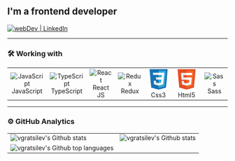 ## I'm a frontend developer

[<img alt="webDev | LinkedIn" src="https://img.shields.io/badge/linkedin-0077B5.svg?&style=for-the-badge&logo=linkedin&logoColor=white" />][linkedin]

---

### 🛠️ Working with

<table width='100%'>
  <tr>
    <td align="center" width="96">
      <img src="https://upload.wikimedia.org/wikipedia/commons/thumb/9/99/Unofficial_JavaScript_logo_2.svg/1024px-Unofficial_JavaScript_logo_2.svg.png" width="48" height="48" alt="JavaScript" />
      <br>JavaScript
    </td>
    <td align="center" width="96">
      <img src="https://upload.wikimedia.org/wikipedia/commons/thumb/4/4c/Typescript_logo_2020.svg/1200px-Typescript_logo_2020.svg.png" width="48" height="48" alt="TypeScript" />
      <br>TypeScript
    </td>
	<td align="center" width="96">
      <img src="https://brandlogos.net/wp-content/uploads/2020/09/react-logo.png" width="48" height="48" alt="React" />
      <br>React JS
    </td>
	 <td align="center" width="96"> 
      <img src="https://cdn.worldvectorlogo.com/logos/redux.svg" width="48" height="48" alt="Redux" />
      <br>Redux
    </td>
	<td align="center" width="96"> 
      <img src="https://github.com/devicons/devicon/blob/master/icons/css3/css3-original.svg" width="48" height="48" alt="css3" />
      <br>Css3
    </td>
	<td align="center" width="96">
      <img src="https://github.com/devicons/devicon/blob/master/icons/html5/html5-original.svg" width="48" height="48" alt="Html5" />
      <br>Html5
    </td>
	<td align="center" width="96">
      <img src="https://brandeps.com/icon-download/S/Sass-icon-vector-04.svg" width="48" height="48" alt="Sass" />
      <br>Sass
    </td>
  </tr> 
</table>

---

### ⚙️ GitHub Analytics

<table>
  <tr>
    <td>
      <img src="https://streak-stats.demolab.com?user=vgratsilev&theme=algolia" alt="vgratsilev's Github stats" />
    </td>
    <td>
      <img height="195px" src="https://github-readme-stats-sigma-five.vercel.app/api?username=vgratsilev&show_icons=true&theme=algolia&count_private=true&include_all_commits=true" alt="vgratsilev's Github stats" />
    </td>
  </tr>
  </tr>
    <td>
      <img height="195px" src="https://github-readme-stats-eight-theta.vercel.app/api/top-langs/?username=vgratsilev&theme=algolia&layout=compact" alt="vgratsilev's Github top languages" />
    </td>
  </tr>
</table>

[linkedin]: https://linkedin.com/in/vgratsilev
